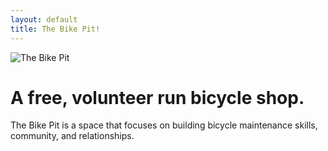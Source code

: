 ```yaml
---
layout: default
title: The Bike Pit!
---
```


![The Bike Pit]({{site.url}}/assets/bikepit.jpg)

# A free, volunteer run bicycle shop.

The Bike Pit is a space that focuses on building bicycle maintenance skills, community, and relationships. 
